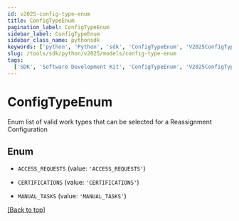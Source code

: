 ```yaml
---
id: v2025-config-type-enum
title: ConfigTypeEnum
pagination_label: ConfigTypeEnum
sidebar_label: ConfigTypeEnum
sidebar_class_name: pythonsdk
keywords: ['python', 'Python', 'sdk', 'ConfigTypeEnum', 'V2025ConfigTypeEnum']
slug: /tools/sdk/python/v2025/models/config-type-enum
tags:
  ['SDK', 'Software Development Kit', 'ConfigTypeEnum', 'V2025ConfigTypeEnum']
---
```


# ConfigTypeEnum

Enum list of valid work types that can be selected for a Reassignment Configuration

## Enum

- `ACCESS_REQUESTS` (value: `'ACCESS_REQUESTS'`)

- `CERTIFICATIONS` (value: `'CERTIFICATIONS'`)

- `MANUAL_TASKS` (value: `'MANUAL_TASKS'`)

[[Back to top]](#)
